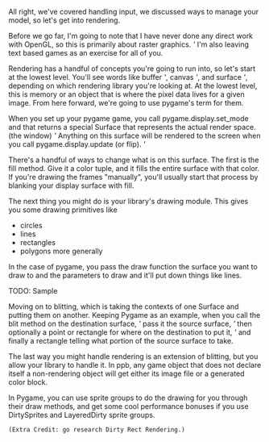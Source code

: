 All right, we've covered handling input, we discussed ways to manage your model,
so let's get into rendering.

Before we go far, I'm going to note that I have never done any direct work with
OpenGL, so this is primarily about raster graphics. *'* I'm also leaving text
based games as an exercise for all of you.

Rendering has a handful of concepts you're going to run into, so let's start
at the lowest level. You'll see words like buffer *'*, canvas *'*, and
surface *'*, depending on which rendering library you're looking at. At the
lowest level, this is memory or an object that is where the pixel data lives
for a given image. From here forward, we're going to use pygame's term for them.

When you set up your pygame game, you call pygame.display.set_mode and that
returns a special Surface that represents the actual render space. (the window)
*'* Anything on
this surface will be rendered to the screen when you call pygame.display.update
(or flip). *'*

There's a handful of ways to change what is on this surface. The first is the
fill method. Give it a color tuple, and it fills the entire surface with that
color. If you're drawing the frames "manually", you'll usually start that
process by blanking your display surface with fill.

The next thing you might do is your library's drawing module. This gives you
some  drawing primitives like
* circles
* lines
* rectangles
* polygons more generally

In the case of pygame, you pass the draw function the surface you want to draw
to and the parameters to draw and it'll put down things like lines.

TODO: Sample

Moving on to blitting, which is taking the contexts of one Surface and putting
them on another. Keeping Pygame as an example, when you call the blit method on
the destination surface, *'* pass it the source surface, *'* then optionally a
point or rectangle for where on the destination to put it, *'* and finally a
rectangle telling what portion of the source surface to take.

The last way you might handle rendering is an extension of blitting, but you
allow your library to handle it. In ppb, any game object that does not declare
itself a non-rendering object will get either its image file or a generated
color block.

In Pygame, you can use sprite groups to do the drawing for you through their
draw methods, and get some cool performance bonuses if you use DirtySprites and
LayeredDirty sprite groups.

    (Extra Credit: go research Dirty Rect Rendering.)
